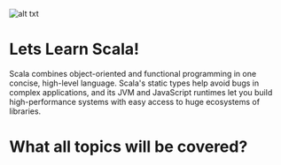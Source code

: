 ![alt txt](https://dwglogo.com/wp-content/uploads/2017/09/Scala_logo.png)

# Lets Learn Scala!
Scala combines object-oriented and functional programming in one concise, high-level language. Scala's static types help avoid bugs in complex applications, and its JVM and JavaScript runtimes let you build high-performance systems with easy access to huge ecosystems of libraries.

# What all topics will be covered?
